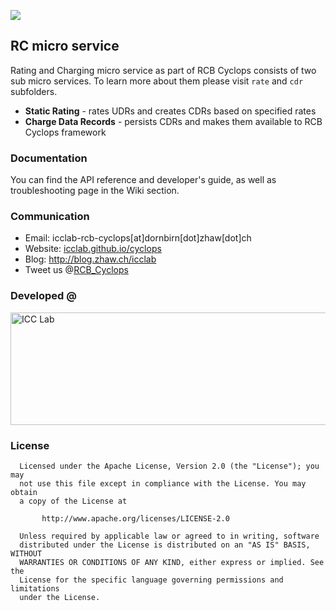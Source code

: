 <a href="http://icclab.github.io/cyclops" target="_blank"><img align="middle" src="http://icclab.github.io/cyclops/assets/images/logo_big.png"></img></a>

## RC micro service 
Rating and Charging micro service as part of RCB Cyclops consists of two sub micro services. To learn more about them please visit <code>rate</code> and <code>cdr</code> subfolders.

  - **Static Rating** - rates UDRs and creates CDRs based on specified rates
  - **Charge Data Records** - persists CDRs and makes them available to RCB Cyclops framework

### Documentation
You can find the API reference and developer's guide, as well as troubleshooting page in the Wiki section.

### Communication
  * Email: icclab-rcb-cyclops[at]dornbirn[dot]zhaw[dot]ch
  * Website: <a href="http://icclab.github.io/cyclops" target="_blank">icclab.github.io/cyclops</a>
  * Blog: <a href="http://blog.zhaw.ch/icclab" target="_blank">http://blog.zhaw.ch/icclab</a>
  * Tweet us @<a href="https://twitter.com/rcb_cyclops" target="_blank">RCB_Cyclops</a>
   
### Developed @
<img src="https://blog.zhaw.ch/icclab/files/2016/03/cropped-service_engineering_logo_zhawblue_banner.jpg" alt="ICC Lab" height="180" width="620"></img>

### License
 
      Licensed under the Apache License, Version 2.0 (the "License"); you may
      not use this file except in compliance with the License. You may obtain
      a copy of the License at
 
           http://www.apache.org/licenses/LICENSE-2.0
 
      Unless required by applicable law or agreed to in writing, software
      distributed under the License is distributed on an "AS IS" BASIS, WITHOUT
      WARRANTIES OR CONDITIONS OF ANY KIND, either express or implied. See the
      License for the specific language governing permissions and limitations
      under the License.
